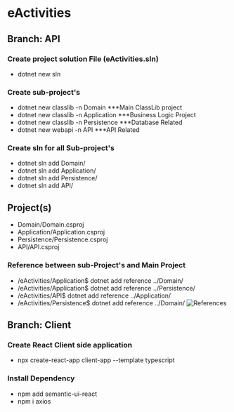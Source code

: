 # eActivities


## Branch: API 
### Create project solution File (eActivities.sln)
- dotnet new sln

### Create sub-project's 
- dotnet new classlib -n Domain        ***Main ClassLib project
- dotnet new classlib -n Application   ***Business Logic Project
- dotnet new classlib -n Persistence   ***Database Related
- dotnet new webapi -n API             ***API Related

### Create sln for all Sub-project's
- dotnet sln add Domain/
- dotnet sln add Application/
- dotnet sln add Persistence/
- dotnet sln add API/

Project(s)
----------
- Domain/Domain.csproj
- Application/Application.csproj
- Persistence/Persistence.csproj
- API/API.csproj

### Reference between sub-Project's and Main Project
- /eActivities/Application$ dotnet add reference ../Domain/
- /eActivities/Application$ dotnet add reference ../Persistence/
- /eActivities/API$ dotnet add reference ../Application/
- /eActivities/Persistence$ dotnet add reference ../Domain/
![References](https://user-images.githubusercontent.com/31995155/71798572-e8eac780-307c-11ea-869e-1f1007db5184.png)


## Branch: Client
### Create React Client side application
- npx create-react-app client-app --template typescript

### Install Dependency
- npm add semantic-ui-react
- npm i axios

